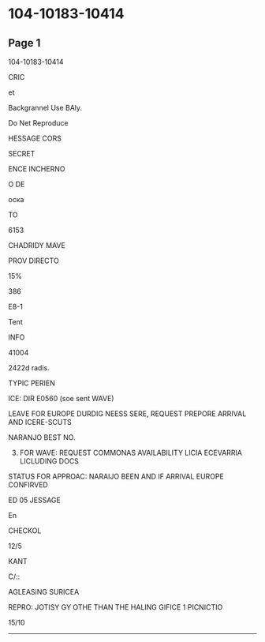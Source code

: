 # 104-10183-10414

## Page 1

104-10183-10414

CRIC

et

Backgrannel Use BAly.

Do Net Reproduce

HESSAGE CORS

SECRET

ENCE INCHERNO

O DE

оска

TO

6153

CHADRIDY MAVE

PROV DIRECTO

15%

386

E8-1

Tent

INFO

41004

2422d radis.

TYPIC PERIEN

ICE: DIR E0560 (soe sent WAVE)

LEAVE FOR EUROPE DURDIG NEESS SERE, REQUEST PREPORE ARRIVAL AND ICERE-SCUTS

NARANJO BEST NO.

3. FOR WAVE: REQUEST COMMONAS AVAILABILITY LICIA ECEVARRIA LICLUDING DOCS

STATUS FOR APPROAC: NARAIJO BEEN AND IF ARRIVAL EUROPE CONFIRVED

ED 05 JESSAGE

En

CHECKOL

12/5

KANT

C/::

AGLEASiNG SURICEA

REPRO: JOTISY GY OTHE THAN THE HALING GIFICE 1 PICNICTIO

15/10

---

